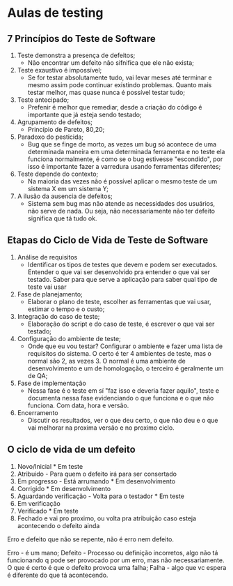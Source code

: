 # Aulas de testing

## 7 Princípios do Teste de Software
1. Teste demonstra a presença de defeitos;
    - Não encontrar um defeito não sifnifica que ele não exista;
2. Teste exaustivo é impossível;
    - Se for testar absolutamente tudo, vai levar meses até terminar e mesmo assim pode continuar existindo problemas. Quanto mais testar melhor, mas quase nunca é possível testar tudo;
3. Teste antecipado;
    - Prefenir é melhor que remediar, desde a criação do código é importante que já esteja sendo testado;
4. Agrupamento de defeitos;
    - Princípio de Pareto, 80,20;
5. Paradoxo do pesticida;
    - Bug que se finge de morto, as vezes um bug só acontece de uma determinada maneira em uma determinada ferramenta e no teste ela funciona normalmente, é como se o bug estivesse "escondido", por isso é importante fazer a varredura usando ferramentas diferentes;
6. Teste depende do contexto;
    - Na maioria das vezes não é possível aplicar o mesmo teste de um sistema X em um sistema Y;
7. A ilusão da ausencia de defeitos;
    - Sistema sem bug mas não atende as necessidades dos usuários, não serve de nada. Ou seja, não necessariamente não ter defeito significa que tá tudo ok.

## Etapas do Ciclo de Vida de Teste de Software

1. Análise de requisitos
    - Identificar os tipos de testes que devem e podem ser executados. Entender o que vai ser desenvolvido pra entender o que vai ser testado. Saber para que serve a aplicação para saber qual tipo de teste vai usar
2. Fase de planejamento;
    - Elaborar o plano de teste, escolher as ferramentas que vai usar, estimar o tempo e o custo;
3. Integração do caso de teste;
    - Elaboração do script e do caso de teste, é escrever o que vai ser testado;
4. Configuração do ambiente de teste;
    - Onde que eu vou testar? Configurar o ambiente e fazer uma lista de requisitos do sistema. O certo é ter 4 ambientes de teste, mas o normal são 2, as vezes 3. O normal é uma ambiente de desenvolvimento e um de homologação, o terceiro é geralmente um de QA;
5. Fase de implementação
    - Nessa fase é o teste em sí "faz isso e deveria fazer aquilo", teste e documenta nessa fase evidenciando o que funciona e o que não funciona. Com data, hora e versão.
6. Encerramento
    - Discutir os resultados, ver o que deu certo, o que não deu e o que vai melhorar na proxima versão e no proximo ciclo.

## O ciclo de vida de um defeito


1. Novo/Inicial * Em teste
2. Atribuido - Para quem o defeito irá para ser consertado
3. Em progresso - Está arrumando * Em desenvolvimento
4. Corrigido * Em desenvolvimento
5. Aguardando verificação - Volta para o testador * Em teste
6. Em verificação 
7. Verificado * Em teste
8. Fechado e vai pro proximo, ou volta pra atribuição caso esteja acontecendo o defeito ainda 

Erro e defeito que não se repente, não é erro nem defeito.

Erro - é um mano;
Defeito - Processo ou definição incorretos, algo não tá funcionando q pode ser provocado por um erro, mas não necessariamente. O que é certo é que o defeito provoca uma falha;
Falha - algo que vc espera é diferente do que tá acontecendo.